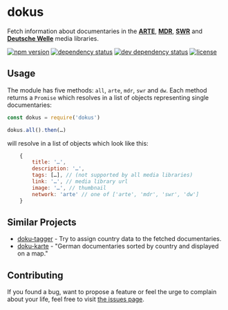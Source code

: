# dokus

Fetch information about documentaries in the **[ARTE](http://www.arte.tv/guide/de/plus7/?country=DE)**, **[MDR](http://www.mdr.de/mediathek/)**, **[SWR](http://swrmediathek.de)** and **[Deutsche Welle](http://www.dw.com/de/media-center/alle-inhalte/s-100814)** media libraries.

[![npm version](https://img.shields.io/npm/v/dokus.svg)](https://www.npmjs.com/package/dokus)
[![dependency status](https://img.shields.io/david/juliuste/dokus.svg)](https://david-dm.org/juliuste/dokus)
[![dev dependency status](https://img.shields.io/david/dev/juliuste/dokus.svg)](https://david-dm.org/juliuste/dokus#info=devDependencies)
[![license](https://img.shields.io/github/license/juliuste/dokus.svg?style=flat)](LICENSE)

## Usage

The module has five methods: `all`, `arte`, `mdr`, `swr` and `dw`. Each method returns a `Promise` which resolves in a list of objects representing single documentaries:

```javascript
const dokus = require('dokus')

dokus.all().then(…)
```
will resolve in a list of objects which look like this:
```javascript
	{
		title: '…',
		description: '…',
		tags: […], // (not supported by all media libraries)
		link: '…', // media library url
		image: '…', // thumbnail
		network: 'arte' // one of ['arte', 'mdr', 'swr', 'dw']
	}
```

## Similar Projects

- [doku-tagger](https://github.com/juliuste/doku-tagger/) - Try to assign country data to the fetched documentaries.
- [doku-karte](https://github.com/juliuste/doku-karte/) - "German documentaries sorted by country and displayed on a map."

## Contributing

If you found a bug, want to propose a feature or feel the urge to complain about your life, feel free to visit [the issues page](https://github.com/juliuste/dokus/issues).
